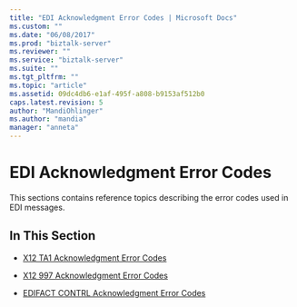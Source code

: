 ```yaml
---
title: "EDI Acknowledgment Error Codes | Microsoft Docs"
ms.custom: ""
ms.date: "06/08/2017"
ms.prod: "biztalk-server"
ms.reviewer: ""
ms.service: "biztalk-server"
ms.suite: ""
ms.tgt_pltfrm: ""
ms.topic: "article"
ms.assetid: 09dc4db6-e1af-495f-a808-b9153af512b0
caps.latest.revision: 5
author: "MandiOhlinger"
ms.author: "mandia"
manager: "anneta"
---
```

# EDI Acknowledgment Error Codes
This sections contains reference topics describing the error codes used in EDI messages.  
  
## In This Section  
  
-   [X12 TA1 Acknowledgment Error Codes](../core/x12-ta1-acknowledgment-error-codes.md)  
  
-   [X12 997 Acknowledgment Error Codes](../core/x12-997-acknowledgment-error-codes.md)  
  
-   [EDIFACT CONTRL Acknowledgment Error Codes](../core/edifact-contrl-acknowledgment-error-codes.md)